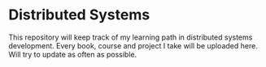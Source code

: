 # Distributed Systems

This repository will keep track of my learning path in distributed systems development. 
Every book, course and project I take will be uploaded here.
Will try to update as often as possible.